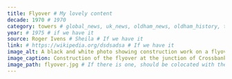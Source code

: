 ```yaml
---
title: Flyover # My lovely content
decade: 1970 # 1970
category: towers # global_news, uk_news, oldham_news, oldham_history, towers, surrounding_estate # Always exactly one category
year: # 1975 # if we have it
source: Roger Ivens # Sheila # If we have it
link: # https://wikipedia.org/dsdsadsa # If we have it
image_alt: A black and white photo showing construction work on a flyover, with two large concrete structures in the centre of the frame. Behind the structures are Crossbank House and Summervale House, to the left of the frame. 
image_caption: Construction of the flyover at the junction of Crossbank Street and Manchester Street # If there is one
image_path: flyover.jpg # If there is one, should be colocated with the index.md file in the folder
---
```

